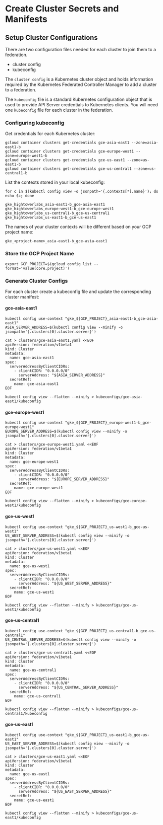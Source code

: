 # Create Cluster Secrets and Manifests

## Setup Cluster Configurations

There are two configuration files needed for each cluster to join them to a federation.

* cluster config
* kubeconfig

The `cluster config` is a Kubernetes cluster object and holds information required by the Kubernetes Federated Controller Manager to add a cluster to a federation.

The `kubeconfig` file is a standard Kubernetes configuration object that is used to provide API Server credentials to Kubernetes clients. You will need one `kubeconfig` file for each cluster in the federation.

### Configuring kubeconfig

Get credentials for each Kubernetes cluster:

```
gcloud container clusters get-credentials gce-asia-east1 --zone=asia-east1-b
gcloud container clusters get-credentials gce-europe-west1 --zone=europe-west1-b
gcloud container clusters get-credentials gce-us-east1 --zone=us-east1-b
gcloud container clusters get-credentials gce-us-central1 --zone=us-central1-b
```

List the contexts stored in your local kubeconfig:

```
for c in $(kubectl config view -o jsonpath='{.contexts[*].name}'); do echo $c; done
```

```
gke_hightowerlabs_asia-east1-b_gce-asia-east1
gke_hightowerlabs_europe-west1-b_gce-europe-west1
gke_hightowerlabs_us-central1-b_gce-us-central1
gke_hightowerlabs_us-east1-b_gce-us-east1
```

The names of your cluster contexts will be different based on your GCP project name:

```
gke_<project-name>_asia-east1-b_gce-asia-east1
```

### Store the GCP Project Name

```
export GCP_PROJECT=$(gcloud config list --format='value(core.project)')
```

### Generate Cluster Configs

For each cluster create a kubeconfig file and update the corresponding cluster manifest:

#### gce-asia-east1

```
kubectl config use-context "gke_${GCP_PROJECT}_asia-east1-b_gce-asia-east1"
ASIA_SERVER_ADDRESS=$(kubectl config view --minify -o jsonpath='{.clusters[0].cluster.server}')
```
```
cat > clusters/gce-asia-east1.yaml <<EOF
apiVersion: federation/v1beta1
kind: Cluster
metadata:
  name: gce-asia-east1
spec:
  serverAddressByClientCIDRs:
    - clientCIDR: "0.0.0.0/0"
      serverAddress: "${ASIA_SERVER_ADDRESS}"
  secretRef:
    name: gce-asia-east1
EOF
```
```
kubectl config view --flatten --minify > kubeconfigs/gce-asia-east1/kubeconfig
```

#### gce-europe-west1

```
kubectl config use-context "gke_${GCP_PROJECT}_europe-west1-b_gce-europe-west1"
EUROPE_SERVER_ADDRESS=$(kubectl config view --minify -o jsonpath='{.clusters[0].cluster.server}')
```
```
cat > clusters/gce-europe-west1.yaml <<EOF
apiVersion: federation/v1beta1
kind: Cluster
metadata:
  name: gce-europe-west1
spec:
  serverAddressByClientCIDRs:
    - clientCIDR: "0.0.0.0/0"
      serverAddress: "${EUROPE_SERVER_ADDRESS}"
  secretRef:
    name: gce-europe-west1
EOF
```
```
kubectl config view --flatten --minify > kubeconfigs/gce-europe-west1/kubeconfig
```

#### gce-us-west1

```
kubectl config use-context "gke_${GCP_PROJECT}_us-west1-b_gce-us-west1"
US_WEST_SERVER_ADDRESS=$(kubectl config view --minify -o jsonpath='{.clusters[0].cluster.server}')
```
```
cat > clusters/gce-us-west1.yaml <<EOF
apiVersion: federation/v1beta1
kind: Cluster
metadata:
  name: gce-us-west1
spec:
  serverAddressByClientCIDRs:
    - clientCIDR: "0.0.0.0/0"
      serverAddress: "${US_WEST_SERVER_ADDRESS}"
  secretRef:
    name: gce-us-west1
EOF
```
```
kubectl config view --flatten --minify > kubeconfigs/gce-us-west1/kubeconfig
```

#### gce-us-central1

```
kubectl config use-context "gke_${GCP_PROJECT}_us-central1-b_gce-us-central1"
US_CENTRAL_SERVER_ADDRESS=$(kubectl config view --minify -o jsonpath='{.clusters[0].cluster.server}')
```
```
cat > clusters/gce-us-central1.yaml <<EOF
apiVersion: federation/v1beta1
kind: Cluster
metadata:
  name: gce-us-central1
spec:
  serverAddressByClientCIDRs:
    - clientCIDR: "0.0.0.0/0"
      serverAddress: "${US_CENTRAL_SERVER_ADDRESS}"
  secretRef:
    name: gce-us-central1
EOF
```
```
kubectl config view --flatten --minify > kubeconfigs/gce-us-central1/kubeconfig
```

#### gce-us-east1

```
kubectl config use-context "gke_${GCP_PROJECT}_us-east1-b_gce-us-east1"
US_EAST_SERVER_ADDRESS=$(kubectl config view --minify -o jsonpath='{.clusters[0].cluster.server}')
```

```
cat > clusters/gce-us-east1.yaml <<EOF
apiVersion: federation/v1beta1
kind: Cluster
metadata:
  name: gce-us-east1
spec:
  serverAddressByClientCIDRs:
    - clientCIDR: "0.0.0.0/0"
      serverAddress: "${US_EAST_SERVER_ADDRESS}"
  secretRef:
    name: gce-us-east1
EOF
```

```
kubectl config view --flatten --minify > kubeconfigs/gce-us-east1/kubeconfig
```
